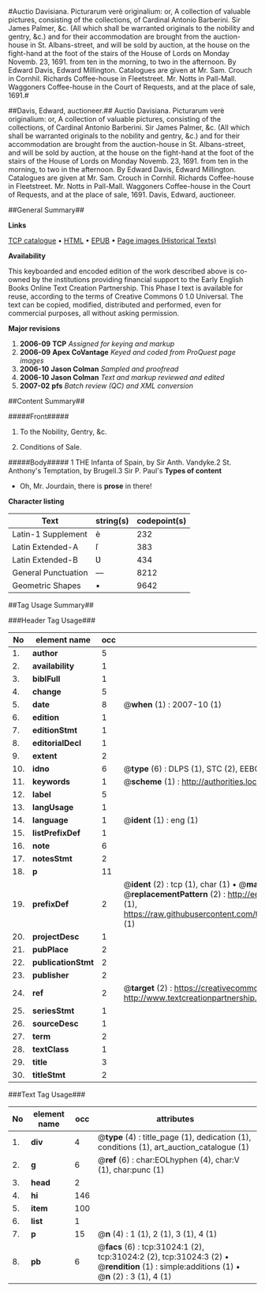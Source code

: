 #Auctio Davisiana. Picturarum verè originalium: or, A collection of valuable pictures, consisting of the collections, of Cardinal Antonio Barberini. Sir James Palmer, &c. (All which shall be warranted originals to the nobility and gentry, &c.) and for their accommodation are brought from the auction-house in St. Albans-street, and will be sold by auction, at the house on the fight-hand at the foot of the stairs of the House of Lords on Monday Novemb. 23, 1691. from ten in the morning, to two in the afternoon. By Edward Davis, Edward Millington. Catalogues are given at Mr. Sam. Crouch in Cornhil. Richards Coffee-house in Fleetstreet. Mr. Notts in Pall-Mall. Waggoners Coffee-house in the Court of Requests, and at the place of sale, 1691.#

##Davis, Edward, auctioneer.##
Auctio Davisiana. Picturarum verè originalium: or, A collection of valuable pictures, consisting of the collections, of Cardinal Antonio Barberini. Sir James Palmer, &c. (All which shall be warranted originals to the nobility and gentry, &c.) and for their accommodation are brought from the auction-house in St. Albans-street, and will be sold by auction, at the house on the fight-hand at the foot of the stairs of the House of Lords on Monday Novemb. 23, 1691. from ten in the morning, to two in the afternoon. By Edward Davis, Edward Millington. Catalogues are given at Mr. Sam. Crouch in Cornhil. Richards Coffee-house in Fleetstreet. Mr. Notts in Pall-Mall. Waggoners Coffee-house in the Court of Requests, and at the place of sale, 1691.
Davis, Edward, auctioneer.

##General Summary##

**Links**

[TCP catalogue](http://www.ota.ox.ac.uk/tcp/)  • 
[HTML](http://tei.it.ox.ac.uk/tcp/Texts-HTML/free/A37/A37248.html)  • 
[EPUB](http://tei.it.ox.ac.uk/tcp/Texts-EPUB/free/A37/A37248.epub) • 
[Page images (Historical Texts)](https://data.historicaltexts.jisc.ac.uk/view?pubId=eebo-99826621e&pageId=eebo-99826621e-31024-1)

**Availability**

This keyboarded and encoded edition of the
	       work described above is co-owned by the institutions
	       providing financial support to the Early English Books
	       Online Text Creation Partnership. This Phase I text is
	       available for reuse, according to the terms of Creative
	       Commons 0 1.0 Universal. The text can be copied,
	       modified, distributed and performed, even for
	       commercial purposes, all without asking permission.

**Major revisions**

1. __2006-09__ __TCP__ *Assigned for keying and markup*
1. __2006-09__ __Apex CoVantage__ *Keyed and coded from ProQuest page images*
1. __2006-10__ __Jason Colman__ *Sampled and proofread*
1. __2006-10__ __Jason Colman__ *Text and markup reviewed and edited*
1. __2007-02__ __pfs__ *Batch review (QC) and XML conversion*

##Content Summary##

#####Front#####

1. To the Nobility, Gentry, &c.

1. Conditions of Sale.

#####Body#####
1 THE Infanta of Spain, by Sir Anth. Vandyke.2 St. Anthony's Temptation, by Brugell.3 Sir P. Paul's 
**Types of content**

  * Oh, Mr. Jourdain, there is **prose** in there!

**Character listing**


|Text|string(s)|codepoint(s)|
|---|---|---|
|Latin-1 Supplement|è|232|
|Latin Extended-A|ſ|383|
|Latin Extended-B|Ʋ|434|
|General Punctuation|—|8212|
|Geometric Shapes|▪|9642|

##Tag Usage Summary##

###Header Tag Usage###

|No|element name|occ|attributes|
|---|---|---|---|
|1.|__author__|5||
|2.|__availability__|1||
|3.|__biblFull__|1||
|4.|__change__|5||
|5.|__date__|8| @__when__ (1) : 2007-10 (1)|
|6.|__edition__|1||
|7.|__editionStmt__|1||
|8.|__editorialDecl__|1||
|9.|__extent__|2||
|10.|__idno__|6| @__type__ (6) : DLPS (1), STC (2), EEBO-CITATION (1), PROQUEST (1), VID (1)|
|11.|__keywords__|1| @__scheme__ (1) : http://authorities.loc.gov/ (1)|
|12.|__label__|5||
|13.|__langUsage__|1||
|14.|__language__|1| @__ident__ (1) : eng (1)|
|15.|__listPrefixDef__|1||
|16.|__note__|6||
|17.|__notesStmt__|2||
|18.|__p__|11||
|19.|__prefixDef__|2| @__ident__ (2) : tcp (1), char (1)  •  @__matchPattern__ (2) : ([0-9\-]+):([0-9IVX]+) (1), (.+) (1)  •  @__replacementPattern__ (2) : http://eebo.chadwyck.com/downloadtiff?vid=$1&page=$2 (1), https://raw.githubusercontent.com/textcreationpartnership/Texts/master/tcpchars.xml#$1 (1)|
|20.|__projectDesc__|1||
|21.|__pubPlace__|2||
|22.|__publicationStmt__|2||
|23.|__publisher__|2||
|24.|__ref__|2| @__target__ (2) : https://creativecommons.org/publicdomain/zero/1.0/ (1), http://www.textcreationpartnership.org/docs/. (1)|
|25.|__seriesStmt__|1||
|26.|__sourceDesc__|1||
|27.|__term__|2||
|28.|__textClass__|1||
|29.|__title__|3||
|30.|__titleStmt__|2||


###Text Tag Usage###

|No|element name|occ|attributes|
|---|---|---|---|
|1.|__div__|4| @__type__ (4) : title_page (1), dedication (1), conditions (1), art_auction_catalogue (1)|
|2.|__g__|6| @__ref__ (6) : char:EOLhyphen (4), char:V (1), char:punc (1)|
|3.|__head__|2||
|4.|__hi__|146||
|5.|__item__|100||
|6.|__list__|1||
|7.|__p__|15| @__n__ (4) : 1 (1), 2 (1), 3 (1), 4 (1)|
|8.|__pb__|6| @__facs__ (6) : tcp:31024:1 (2), tcp:31024:2 (2), tcp:31024:3 (2)  •  @__rendition__ (1) : simple:additions (1)  •  @__n__ (2) : 3 (1), 4 (1)|

